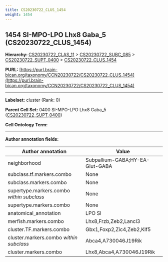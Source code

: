 ```yaml
---
title: CS20230722_CLUS_1454
weight: 1454
---
```

## 1454 SI-MPO-LPO Lhx8 Gaba_5 (CS20230722_CLUS_1454)
<b>Hierarchy: </b>
[CS20230722_CLAS_11](../CS20230722_CLAS_11) >
[CS20230722_SUBC_085](../CS20230722_SUBC_085) >
[CS20230722_SUPT_0400](../CS20230722_SUPT_0400) >
[CS20230722_CLUS_1454](../CS20230722_CLUS_1454)

**PURL:** [https://purl.brain-bican.org/taxonomy/CCN20230722/CS20230722_CLUS_1454](https://purl.brain-bican.org/taxonomy/CCN20230722/CS20230722_CLUS_1454)

---


**Labelset:** cluster (Rank: 0)

**Parent Cell Set:** 0400 SI-MPO-LPO Lhx8 Gaba_5 ([CS20230722_SUPT_0400](../CS20230722_SUPT_0400))



**Cell Ontology Term:** 

[MARKER GENES.]: #


---

[TRANSFERRED ANNOTATIONS.]: #


[AUTHOR ANNOTATION FIELDS.]: #


**Author annotation fields:**

| Author annotation | Value |
|-------------------|-------|
|neighborhood|Subpallium-GABA;HY-EA-Glut-GABA|
|subclass.tf.markers.combo|None|
|subclass.markers.combo|None|
|supertype.markers.combo _within subclass_|None|
|supertype.markers.combo|None|
|anatomical_annotation|LPO SI|
|merfish.markers.combo|Lhx8,Frzb,Zeb2,Lancl3|
|cluster.TF.markers.combo|Gbx1,Foxp2,Zic4,Zeb2,Klf5|
|cluster.markers.combo _within subclass_|Abca4,A730046J19Rik|
|cluster.markers.combo|Lhx8,Abca4,A730046J19Rik|
